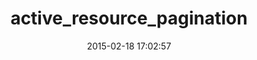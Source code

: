 ---
layout: post
title:  "active_resource_pagination"
repo:   "dorren/active_resource_pagination"
date:   2015-02-18 17:02:57
gemurl: http://github.com/dorren/active_resource_pagination
---